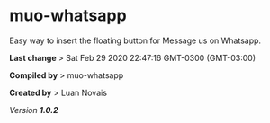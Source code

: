 # muo-whatsapp

Easy way to insert the floating button for Message us on Whatsapp.

__Last change__ > Sat Feb 29 2020 22:47:16 GMT-0300 (GMT-03:00)

__Compiled by__ > muo-whatsapp

__Created by__ > Luan Novais

*Version __1.0.2__*
